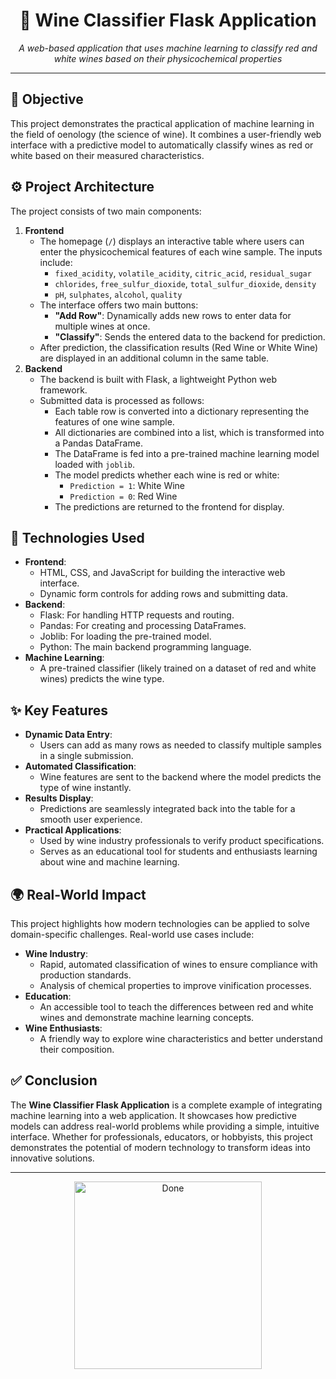 <h1 align="center">🍷 Wine Classifier Flask Application</h1>

<p align="center">
  <em>A web-based application that uses machine learning to classify red and white wines based on their physicochemical properties</em>
</p>

<hr/>

<h2>🎯 Objective</h2>

<p>
  This project demonstrates the practical application of machine learning in the field of oenology (the science of wine). It combines a user-friendly web interface with a predictive model to automatically classify wines as red or white based on their measured characteristics.
</p>

<h2>⚙️ Project Architecture</h2>

The project consists of two main components:

<ol>
  <li><strong>Frontend</strong>
    <ul>
      <li>The homepage (<code>/</code>) displays an interactive table where users can enter the physicochemical features of each wine sample. The inputs include:
        <ul>
          <li><code>fixed_acidity</code>, <code>volatile_acidity</code>, <code>citric_acid</code>, <code>residual_sugar</code></li>
          <li><code>chlorides</code>, <code>free_sulfur_dioxide</code>, <code>total_sulfur_dioxide</code>, <code>density</code></li>
          <li><code>pH</code>, <code>sulphates</code>, <code>alcohol</code>, <code>quality</code></li>
        </ul>
      </li>
      <li>The interface offers two main buttons:
        <ul>
          <li><strong>"Add Row"</strong>: Dynamically adds new rows to enter data for multiple wines at once.</li>
          <li><strong>"Classify"</strong>: Sends the entered data to the backend for prediction.</li>
        </ul>
      </li>
      <li>After prediction, the classification results (Red Wine or White Wine) are displayed in an additional column in the same table.</li>
    </ul>
  </li>

  <li><strong>Backend</strong>
    <ul>
      <li>The backend is built with Flask, a lightweight Python web framework.</li>
      <li>Submitted data is processed as follows:
        <ul>
          <li>Each table row is converted into a dictionary representing the features of one wine sample.</li>
          <li>All dictionaries are combined into a list, which is transformed into a Pandas DataFrame.</li>
          <li>The DataFrame is fed into a pre-trained machine learning model loaded with <code>joblib</code>.</li>
          <li>The model predicts whether each wine is red or white:
            <ul>
              <li><code>Prediction = 1</code>: White Wine</li>
              <li><code>Prediction = 0</code>: Red Wine</li>
            </ul>
          </li>
          <li>The predictions are returned to the frontend for display.</li>
        </ul>
      </li>
    </ul>
  </li>
</ol>

<h2>🧰 Technologies Used</h2>

<ul>
  <li><strong>Frontend</strong>:
    <ul>
      <li>HTML, CSS, and JavaScript for building the interactive web interface.</li>
      <li>Dynamic form controls for adding rows and submitting data.</li>
    </ul>
  </li>
  <li><strong>Backend</strong>:
    <ul>
      <li>Flask: For handling HTTP requests and routing.</li>
      <li>Pandas: For creating and processing DataFrames.</li>
      <li>Joblib: For loading the pre-trained model.</li>
      <li>Python: The main backend programming language.</li>
    </ul>
  </li>
  <li><strong>Machine Learning</strong>:
    <ul>
      <li>A pre-trained classifier (likely trained on a dataset of red and white wines) predicts the wine type.</li>
    </ul>
  </li>
</ul>

<h2>✨ Key Features</h2>

<ul>
  <li><strong>Dynamic Data Entry</strong>:
    <ul>
      <li>Users can add as many rows as needed to classify multiple samples in a single submission.</li>
    </ul>
  </li>
  <li><strong>Automated Classification</strong>:
    <ul>
      <li>Wine features are sent to the backend where the model predicts the type of wine instantly.</li>
    </ul>
  </li>
  <li><strong>Results Display</strong>:
    <ul>
      <li>Predictions are seamlessly integrated back into the table for a smooth user experience.</li>
    </ul>
  </li>
  <li><strong>Practical Applications</strong>:
    <ul>
      <li>Used by wine industry professionals to verify product specifications.</li>
      <li>Serves as an educational tool for students and enthusiasts learning about wine and machine learning.</li>
    </ul>
  </li>
</ul>

<h2>🌍 Real-World Impact</h2>

<p>
  This project highlights how modern technologies can be applied to solve domain-specific challenges. Real-world use cases include:
</p>

<ul>
  <li><strong>Wine Industry</strong>:
    <ul>
      <li>Rapid, automated classification of wines to ensure compliance with production standards.</li>
      <li>Analysis of chemical properties to improve vinification processes.</li>
    </ul>
  </li>
  <li><strong>Education</strong>:
    <ul>
      <li>An accessible tool to teach the differences between red and white wines and demonstrate machine learning concepts.</li>
    </ul>
  </li>
  <li><strong>Wine Enthusiasts</strong>:
    <ul>
      <li>A friendly way to explore wine characteristics and better understand their composition.</li>
    </ul>
  </li>
</ul>

<h2>✅ Conclusion</h2>

<p>
  The <strong>Wine Classifier Flask Application</strong> is a complete example of integrating machine learning into a web application. It showcases how predictive models can address real-world problems while providing a simple, intuitive interface. Whether for professionals, educators, or hobbyists, this project demonstrates the potential of modern technology to transform ideas into innovative solutions.

  <hr/>

<p align="center">
  <img src="https://media.giphy.com/media/hvRJCLFzcasrR4ia7z/giphy.gif" width="300" alt="Done"/>
</p>

</p>
